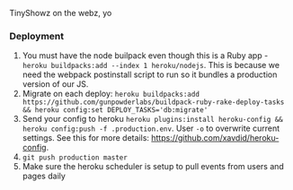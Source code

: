 TinyShowz on the webz, yo

### Deployment
1. You must have the node builpack even though this is a Ruby app - `heroku buildpacks:add --index 1 heroku/nodejs`. This is because we need the webpack postinstall script to run so it bundles a production version of our JS.
2. Migrate on each deploy: `heroku buildpacks:add https://github.com/gunpowderlabs/buildpack-ruby-rake-deploy-tasks && heroku config:set DEPLOY_TASKS='db:migrate'`
3. Send your config to heroku `heroku plugins:install heroku-config && heroku config:push -f .production.env`. User `-o` to overwrite current settings. See this for more details: https://github.com/xavdid/heroku-config.
4. `git push production master`
5. Make sure the heroku scheduler is setup to pull events from users and pages daily
